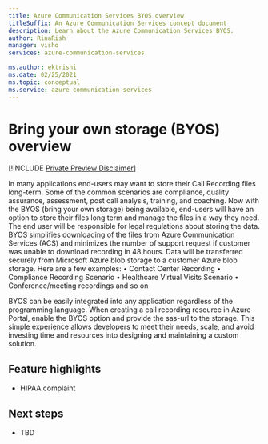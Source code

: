 ```yaml
---
title: Azure Communication Services BYOS overview
titleSuffix: An Azure Communication Services concept document
description: Learn about the Azure Communication Services BYOS.
author: RinaRish
manager: visho
services: azure-communication-services

ms.author: ektrishi
ms.date: 02/25/2021
ms.topic: conceptual
ms.service: azure-communication-services
---
```


# Bring your own storage (BYOS) overview

[!INCLUDE [Private Preview Disclaimer](../includes/private-preview-include-section.md)]

In many applications end-users may want to store their Call Recording files long-term. Some of the common scenarios are compliance, quality assurance, assessment, post call analysis, training, and coaching. Now with the BYOS (bring your own storage) being available, end-users will have an option to store their files long term and manage the files in a way they need. The end user will be responsible for legal regulations about storing the data. BYOS simplifies downloading of the files from Azure Communication Services (ACS) and minimizes the number of support request if customer was unable to download recording in 48 hours. Data will be transferred securely from Microsoft Azure blob storage to a customer Azure blob storage. 
Here are a few examples:
•	Contact Center Recording
•	Compliance Recording Scenario
•	Healthcare Virtual Visits Scenario
•	Conference/meeting recordings and so on

BYOS can be easily integrated into any application regardless of the programming language. When creating a call recording resource in Azure Portal, enable the BYOS option and provide the sas-url to the storage. This simple experience allows developers to meet their needs, scale, and avoid investing time and resources into designing and maintaining a custom solution.

## Feature highlights

- HIPAA complaint

## Next steps
- TBD
